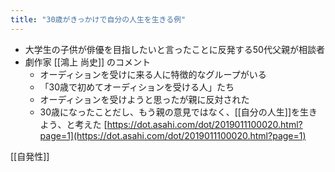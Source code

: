 ```yaml
---
title: "30歳がきっかけで自分の人生を生きる例"
---
```


- 大学生の子供が俳優を目指したいと言ったことに反発する50代父親が相談者
- 劇作家 [[鴻上 尚史]] のコメント
    - オーディションを受けに来る人に特徴的なグループがいる
    - 「30歳で初めてオーディションを受ける人」たち
    - オーディションを受けようと思ったが親に反対された
    - 30歳になったことだし、もう親の意見ではなく、[[自分の人生]]を生きよう、と考えた
[https://dot.asahi.com/dot/2019011100020.html?page=1](https://dot.asahi.com/dot/2019011100020.html?page=1)

[[自発性]]
